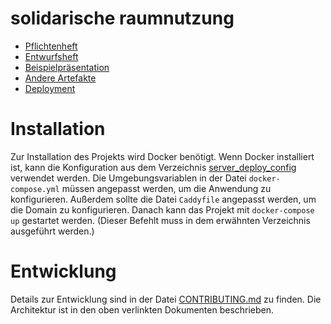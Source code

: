 # solidarische raumnutzung
- [Pflichtenheft](https://solidarische-raumnutzung.github.io/solidarische-raumnutzung/pflichtenheft.pdf)
- [Entwurfsheft](https://solidarische-raumnutzung.github.io/solidarische-raumnutzung/entwurfsheft.pdf)
- [Beispielpräsentation](https://solidarische-raumnutzung.github.io/solidarische-raumnutzung/presentation.pdf)
- [Andere Artefakte](https://solidarische-raumnutzung.github.io/solidarische-raumnutzung/)
- [Deployment](http://193.196.39.22:8080)

# Installation
Zur Installation des Projekts wird Docker benötigt.
Wenn Docker installiert ist, kann die Konfiguration aus dem Verzeichnis [server_deploy_config](./server_deploy_config) verwendet werden.
Die Umgebungsvariablen in der Datei `docker-compose.yml` müssen angepasst werden, um die Anwendung zu konfigurieren.
Außerdem sollte die Datei `Caddyfile` angepasst werden, um die Domain zu konfigurieren.
Danach kann das Projekt mit `docker-compose up` gestartet werden.
(Dieser Befehlt muss in dem erwähnten Verzeichnis ausgeführt werden.)

# Entwicklung
Details zur Entwicklung sind in der Datei [CONTRIBUTING.md](./CONTRIBUTING.md) zu finden.
Die Architektur ist in den oben verlinkten Dokumenten beschrieben.
